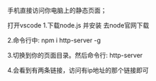 手机直接访问你电脑上的静态页面； 


打开vscode
 1.下载node.js 并安装   去node官网下载

2.命令行中: npm i http-server -g

3.切换到你的页面目录。然后命令行:  http-server

4.会看到有两条链接，访问有ip地址的那个链接即可

